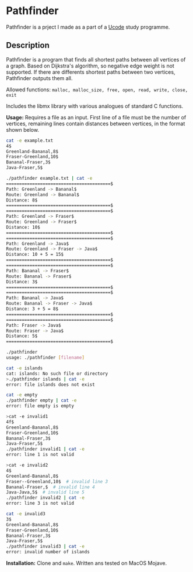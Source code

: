 # Pathfinder

Pathfinder is a prject I made as a part of a [Ucode](https://unit.ua/en/) study programme.

## Description

Pathfinder is a program that finds all shortest paths between all vertices of a graph.
Based on Dijkstra's algorithm, so negative edge weight is not supported. If there are differents shortest paths between two vertices, Pathfinder outputs them all.

Allowed functions:
```malloc, malloc_size, free, open, read, write, close, exit```

Includes the libmx library with various analogues of standard C functions.

**Usage:**
Requires a file as an input. First line of a file must be the number of vertices, remaining lines contain distances between vertices, in the format shown below.

```bash
cat -e example.txt
4$
Greenland-Bananal,8$
Fraser-Greenland,10$
Bananal-Fraser,3$
Java-Fraser,5$

./pathfinder example.txt | cat -e
========================================$
Path: Greenland -> Bananal$
Route: Greenland -> Bananal$
Distance: 8$
========================================$
========================================$
Path: Greenland -> Fraser$
Route: Greenland -> Fraser$
Distance: 10$
========================================$
========================================$
Path: Greenland -> Java$
Route: Greenland -> Fraser -> Java$
Distance: 10 + 5 = 15$
========================================$
========================================$
Path: Bananal -> Fraser$
Route: Bananal -> Fraser$
Distance: 3$
========================================$
========================================$
Path: Bananal -> Java$
Route: Bananal -> Fraser -> Java$
Distance: 3 + 5 = 8$
========================================$
========================================$
Path: Fraser -> Java$
Route: Fraser -> Java$
Distance: 5$
========================================$

./pathfinder
usage: ./pathfinder [filename]

cat -e islands
cat: islands: No such file or directory
>./pathfinder islands | cat -e
error: file islands does not exist

cat -e empty
./pathfinder empty | cat -e
error: file empty is empty

>cat -e invalid1
4f$
Greenland-Bananal,8$
Fraser-Greenland,10$
Bananal-Fraser,3$
Java-Fraser,5$
./pathfinder invalid1 | cat -e
error: line 1 is not valid

>cat -e invalid2
4$
Greenland-Bananal,8$
Fraser--Greenland,10$  # invalid line 3
Bananal-Fraser,$  # invalid line 4
Java-Java,5$  # invalid line 5
./pathfinder invalid2 | cat -e
error: line 3 is not valid

cat -e invalid3
3$
Greenland-Bananal,8$
Fraser-Greenland,10$
Bananal-Fraser,3$
Java-Fraser,5$
./pathfinder invalid3 | cat -e
error: invalid number of islands
```

**Installation:** Clone and  ```make```. Written ans tested on MacOS Mojave.

